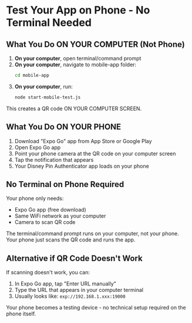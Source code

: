 # Test Your App on Phone - No Terminal Needed

## What You Do ON YOUR COMPUTER (Not Phone)

1. **On your computer**, open terminal/command prompt
2. **On your computer**, navigate to mobile-app folder:
   ```bash
   cd mobile-app
   ```
3. **On your computer**, run:
   ```bash
   node start-mobile-test.js
   ```

This creates a QR code ON YOUR COMPUTER SCREEN.

## What You Do ON YOUR PHONE

1. Download "Expo Go" app from App Store or Google Play
2. Open Expo Go app
3. Point your phone camera at the QR code on your computer screen
4. Tap the notification that appears
5. Your Disney Pin Authenticator app loads on your phone

## No Terminal on Phone Required

Your phone only needs:
- Expo Go app (free download)
- Same WiFi network as your computer
- Camera to scan QR code

The terminal/command prompt runs on your computer, not your phone. Your phone just scans the QR code and runs the app.

## Alternative if QR Code Doesn't Work

If scanning doesn't work, you can:
1. In Expo Go app, tap "Enter URL manually"
2. Type the URL that appears in your computer terminal
3. Usually looks like: `exp://192.168.1.xxx:19000`

Your phone becomes a testing device - no technical setup required on the phone itself.